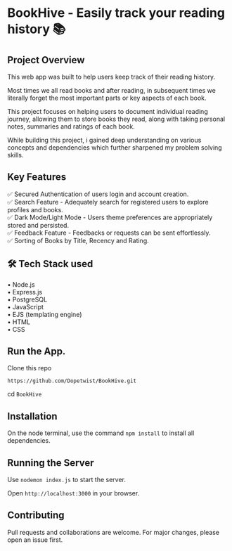 # BookHive - Easily track your reading history 📚


## Project Overview

This web app was built to help users keep track of their reading history.

Most times we all read books and after reading, in subsequent times we literally forget the most important parts or key aspects of each book.

This project focuses on helping users to document individual reading journey, allowing them to store books they read, along with taking personal notes, summaries and ratings of each book.

While building this project, i gained deep understanding on various concepts and dependencies which further sharpened my problem solving skills.


## Key Features

✅ Secured Authentication of users login and account creation.  
✅ Search Feature - Adequately search for registered users to explore profiles and books.  
✅ Dark Mode/Light Mode - Users theme preferences are appropriately stored and persisted.  
✅ Feedback Feature - Feedbacks or requests can be sent effortlessly.  
✅ Sorting of Books by Title, Recency and Rating.


## 🛠️ Tech Stack used 

• Node.js  
• Express.js  
• PostgreSQL  
• JavaScript  
• EJS (templating engine)  
• HTML  
• CSS


## Run the App.

Clone this repo  

  `https://github.com/Dopetwist/BookHive.git`

cd `BookHive`

## Installation

On the node terminal, use the command `npm install` to install all dependencies.

## Running the Server
Use `nodemon index.js` to start the server.   

Open `http://localhost:3000` in your browser.


## Contributing

Pull requests and collaborations are welcome. For major changes, please open an issue first.
